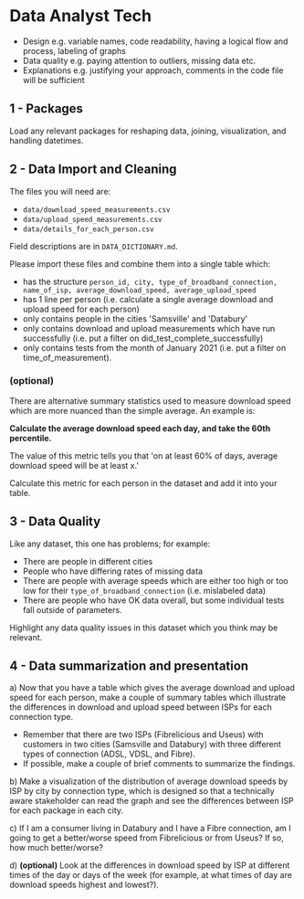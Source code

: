 # Data Analyst Tech

* Design        e.g. variable names, code readability, having a logical flow and process, labeling of graphs
* Data quality  e.g. paying attention to outliers, missing data etc.
* Explanations  e.g. justifying your approach, comments in the code file will be sufficient
  

## 1 - Packages
Load any relevant packages for reshaping data, joining, visualization, and handling datetimes.

## 2 - Data Import and Cleaning
The files you will need are:

* `data/download_speed_measurements.csv`
* `data/upload_speed_measurements.csv`
* `data/details_for_each_person.csv`
  
Field descriptions are in `DATA_DICTIONARY.md`.

Please import these files and combine them into a single table which:

  * has the structure `person_id, city, type_of_broadband_connection, name_of_isp, average_download_speed, average_upload_speed`
  * has 1 line per person (i.e. calculate a single average download and upload speed for each person)
  * only contains people in the cities 'Samsville' and 'Databury'
  * only contains download and upload measurements which have run successfully (i.e. put a filter on did_test_complete_successfully)
  * only contains tests from the month of January 2021 (i.e. put a filter on time_of_measurement).

### (optional)

There are alternative summary statistics used to measure download speed which are more nuanced than the simple average. An example is:

**Calculate the average download speed each day, and take the 60th percentile.**

The value of this metric tells you that 'on at least 60% of days, average download speed will be at least x.'

Calculate this metric for each person in the dataset and add it into your table.

## 3 - Data Quality

Like any dataset, this one has problems; for example:
  * There are people in different cities
  * People who have differing rates of missing data
  * There are people with average speeds which are either too high or too low for their `type_of_broadband_connection` (i.e. mislabeled data)
  * There are people who have OK data overall, but some individual tests fall outside of parameters.

Highlight any data quality issues in this dataset which you think may be relevant.

## 4 - Data summarization and presentation
a) Now that you have a table which gives the average download and upload speed for each person, make a couple of summary tables which illustrate the differences in download and upload speed between ISPs for each connection type.
  * Remember that there are two ISPs (Fibrelicious and Useus) with customers in two cities (Samsville and Databury) with three different types of connection (ADSL, VDSL, and Fibre).
  * If possible, make a couple of brief comments to summarize the findings.

b) Make a visualization of the distribution of average download speeds by ISP by city by connection type, which is designed so that a technically aware stakeholder can read the graph and see the differences between ISP for each package in each city.

c) If I am a consumer living in Databury and I have a Fibre connection, am I going to get a better/worse speed from Fibrelicious or from Useus? If so, how much better/worse?

d) **(optional)** Look at the differences in download speed by ISP at different times of the day or days of the week (for example, at what times of day are download speeds highest and lowest?).
